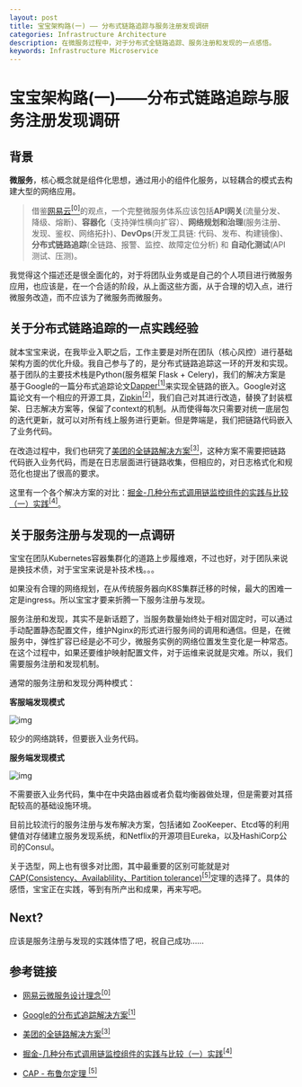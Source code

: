 ```yaml
---
layout: post
title: 宝宝架构路(一) —— 分布式链路追踪与服务注册发现调研
categories: Infrastructure Architecture
description: 在微服务过程中，对于分布式全链路追踪、服务注册和发现的一点感悟。
keywords: Infrastructure Microservice
---
```


# 宝宝架构路(一)——分布式链路追踪与服务注册发现调研

## 背景

**微服务**，核心概念就是组件化思想，通过用小的组件化服务，以轻耦合的模式去构建大型的网络应用。

> 借鉴[网易云<sup>[0]</sup>](https://www.163yun.com/product-nsf?tag=M_zhihu_65502802_jd)的观点，一个完整微服务体系应该包括**API网关**(流量分发、降级、熔断)、**容器化**（支持弹性横向扩容）、**网络规划和治理**(服务注册、发现、鉴权、网络拓扑)、**DevOps**(开发工具链: 代码、发布、构建镜像)、**分布式链路追踪**(全链路、报警、监控、故障定位分析) 和 **自动化测试**(API测试、压测)。

我觉得这个描述还是很全面化的，对于将团队业务或是自己的个人项目进行微服务应用，也应该是，在一个合适的阶段，从上面这些方面，从于合理的切入点，进行微服务改造，而不应该为了微服务而微服务。



## 关于分布式链路追踪的一点实践经验

就本宝宝来说，在我毕业入职之后，工作主要是对所在团队（核心风控）进行基础架构方面的优化升级。我自己参与了的，是分布式链路追踪这一环的开发和实现。基于团队的主要技术栈是Python(服务框架 Flask + Celery)，我们的解决方案是基于Google的一篇分布式追踪论文[Dapper<sup>[1]</sup>](https://bigbully.github.io/Dapper-translation/)来实现全链路的嵌入。Google对这篇论文有一个相应的开源工具，[Zipkin<sup>[2]</sup>](https://zipkin.io/)，我们自己对其进行改造，替换了封装框架、日志解决方案等，保留了context的机制。从而使得每次只需要对统一底层包的迭代更新，就可以对所有线上服务进行更新。但是弊端是，我们把链路代码嵌入了业务代码。

在改造过程中，我们也研究了[美团的全链路解决方案<sup>[3]</sup>](https://tech.meituan.com/2018/01/15/satellite-system.html)，这种方案不需要把链路代码嵌入业务代码，而是在日志层面进行链路收集，但相应的，对日志格式化和规范化也提出了很高的要求。

这里有一个各个解决方案的对比：[掘金-几种分布式调用链监控组件的实践与比较（一）实践<sup>[4]</sup>](https://juejin.im/post/5a0579e6f265da4326524f0f)。



## 关于服务注册与发现的一点调研

宝宝在团队Kubernetes容器集群化的道路上步履维艰，不过也好，对于团队来说是换技术债，对于宝宝来说是补技术栈。。。

如果没有合理的网络规划，在从传统服务器向K8S集群迁移的时候，最大的困难一定是ingress。所以宝宝才要来折腾一下服务注册与发现。

服务注册和发现，其实不是新话题了，当服务数量始终处于相对固定时，可以通过手动配置静态配置文件，维护Nginx的形式进行服务间的调用和通信。但是，在微服务中，弹性扩容已经是必不可少，微服务实例的网络位置发生变化是一种常态。在这个过程中，如果还要维护映射配置文件，对于运维来说就是灾难。所以，我们需要服务注册和发现机制。

通常的服务注册和发现分两种模式：

**客服端发现模式**

![img](https://res.cloudinary.com/lvxiaoxin96/image/upload/v1548323752/%E5%B1%8F%E5%B9%95%E5%BF%AB%E7%85%A7_2019-01-24_%E4%B8%8B%E5%8D%885.47.47.png)

较少的网络跳转，但要嵌入业务代码。



**服务端发现模式**

![img](https://res.cloudinary.com/lvxiaoxin96/image/upload/v1548323752/%E5%B1%8F%E5%B9%95%E5%BF%AB%E7%85%A7_2019-01-24_%E4%B8%8B%E5%8D%885.50.54.png)

不需要嵌入业务代码，集中在中央路由器或者负载均衡器做处理，但是需要对其搭配较高的基础设施环境。

目前比较流行的服务注册与发布解决方案，包括诸如 ZooKeeper、Etcd等的利用健值对存储建立服务发现系统，和Netflix的开源项目Eureka，以及HashiCorp公司的Consul。

关于选型，网上也有很多对比图，其中最重要的区别可能就是对[CAP(Consistency、Availablility、Partition tolerance)<sup>[5]</sup>](https://zh.wikipedia.org/wiki/CAP%E5%AE%9A%E7%90%86)定理的选择了。具体的感悟，宝宝正在实践，等到有所产出和成果，再来写吧。

## Next?

应该是服务注册与发现的实践体悟了吧，祝自己成功……



## 参考链接

* [网易云微服务设计理念<sup>[0]</sup>](https://www.163yun.com/product-nsf?tag=M_zhihu_65502802_jd)
* [Google的分布式追踪解决方案<sup>[1]</sup>](https://bigbully.github.io/Dapper-translation/)

* [美团的全链路解决方案<sup>[3]</sup>](https://tech.meituan.com/2018/01/15/satellite-system.html)
* [掘金-几种分布式调用链监控组件的实践与比较（一）实践<sup>[4]</sup>](https://juejin.im/post/5a0579e6f265da4326524f0f)

* [CAP - 布鲁尔定理 <sup>[5]</sup>](https://zh.wikipedia.org/wiki/CAP%E5%AE%9A%E7%90%86)